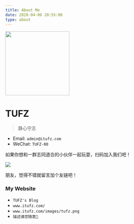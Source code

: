 ```yaml
---
title: About Me
date: 2020-04-06 20:55:06
type: about
---
```


<img src="https://cdn.jsdelivr.net/gh/TUFZ/ImgHosting//TUFZ-Img/avatar.png" width="200px" height="200px"></img>

# TUFZ

> 静心守志

- Email: `admin@itufz.com`
- WeChat: `TUFZ-00`

如果你想和一群志同道合的小伙伴一起玩耍，扫码加入我们吧！

![](https://cdn.jsdelivr.net/gh/TUFZ/ImgHosting//TUFZ-Img/about/zsxq.png)

朋友，觉得不错就留言加个友链吧！

### My Website

- `TUFZ's Blog`
- `www.itufz.com/`
- `www.itufz.com/images/tufz.png`
- `描述请您随意🤝`